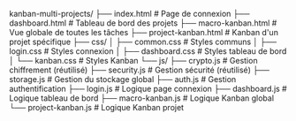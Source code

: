 kanban-multi-projects/
├── index.html                 # Page de connexion
├── dashboard.html             # Tableau de bord des projets
├── macro-kanban.html          # Vue globale de toutes les tâches
├── project-kanban.html        # Kanban d'un projet spécifique
├── css/
│   ├── common.css            # Styles communs
│   ├── login.css             # Styles connexion
│   ├── dashboard.css         # Styles tableau de bord
│   └── kanban.css            # Styles Kanban
└── js/
    ├── crypto.js             # Gestion chiffrement (réutilisé)
    ├── security.js           # Gestion sécurité (réutilisé)
    ├── storage.js            # Gestion du stockage global
    ├── auth.js               # Gestion authentification
    ├── login.js              # Logique page connexion
    ├── dashboard.js          # Logique tableau de bord
    ├── macro-kanban.js       # Logique Kanban global
    └── project-kanban.js     # Logique Kanban projet
